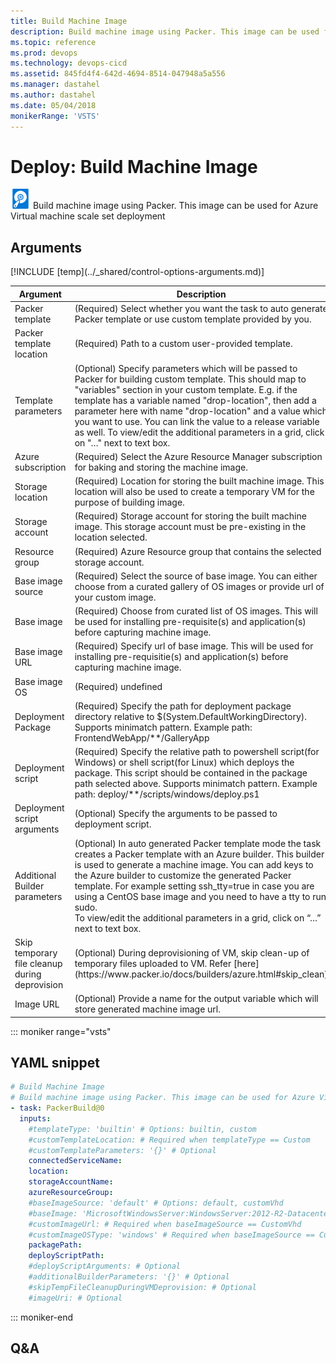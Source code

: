 ```yaml
---
title: Build Machine Image
description: Build machine image using Packer. This image can be used for Azure Virtual machine scale set deployment
ms.topic: reference
ms.prod: devops
ms.technology: devops-cicd
ms.assetid: 845fd4f4-642d-4694-8514-047948a5a556
ms.manager: dastahel
ms.author: dastahel
ms.date: 05/04/2018
monikerRange: 'VSTS'
---
```


# Deploy: Build Machine Image

![](_img/packerbuild.png) Build machine image using Packer. This image can be used for Azure Virtual machine scale set deployment

## Arguments

<table><thead><tr><th>Argument</th><th>Description</th></tr></thead>
<tr><td>Packer template</td><td>(Required) Select whether you want the task to auto generate Packer template or use custom template provided by you.</td></tr>
<tr><td>Packer template location</td><td>(Required) Path to a custom user-provided template.</td></tr>
<tr><td>Template parameters</td><td>(Optional) Specify parameters which will be passed to Packer for building custom template. This should map to "variables" section in your custom template. E.g. if the template has a variable named "drop-location", then add a parameter here with name "drop-location" and a value which you want to use. You can link the value to a release variable as well. To view/edit the additional parameters in a grid, click on "…" next to text box.</td></tr>
<tr><td>Azure subscription</td><td>(Required) Select the Azure Resource Manager subscription for baking and storing the machine image.</td></tr>
<tr><td>Storage location</td><td>(Required) Location for storing the built machine image. This location will also be used to create a temporary VM for the purpose of building image.</td></tr>
<tr><td>Storage account</td><td>(Required) Storage account for storing the built machine image. This storage account must be pre-existing in the location selected.</td></tr>
<tr><td>Resource group</td><td>(Required) Azure Resource group that contains the selected storage account.</td></tr>
<tr><td>Base image source</td><td>(Required) Select the source of base image. You can either choose from a curated gallery of OS images or provide url of your custom image.</td></tr>
<tr><td>Base image</td><td>(Required) Choose from curated list of OS images. This will be used for installing pre-requisite(s) and application(s) before capturing machine image.</td></tr>
<tr><td>Base image URL</td><td>(Required) Specify url of base image. This will be used for installing pre-requisitie(s) and application(s) before capturing machine image.</td></tr>
<tr><td>Base image OS</td><td>(Required) undefined</td></tr>
<tr><td>Deployment Package</td><td>(Required) Specify the path for deployment package directory relative to $(System.DefaultWorkingDirectory). Supports minimatch pattern. Example path: FrontendWebApp/**/GalleryApp</td></tr>
<tr><td>Deployment script</td><td>(Required) Specify the relative path to powershell script(for Windows) or shell script(for Linux) which deploys the package. This script should be contained in the package path selected above. Supports minimatch pattern. Example path: deploy/**/scripts/windows/deploy.ps1</td></tr>
<tr><td>Deployment script arguments</td><td>(Optional) Specify the arguments to be passed to deployment script.</td></tr>
<tr><td>Additional Builder parameters</td><td>(Optional) In auto generated Packer template mode the task creates a Packer template with an Azure builder. This builder is used to generate a machine image. You can add keys to the Azure builder to customize the generated Packer template. For example setting ssh_tty=true in case you are using a CentOS base image and you need to have a tty to run sudo.<br/>To view/edit the additional parameters in a grid, click on “…” next to text box.</td></tr>
<tr><td>Skip temporary file cleanup during deprovision</td><td>(Optional) During deprovisioning of VM, skip clean-up of temporary files uploaded to VM. Refer [here](https://www.packer.io/docs/builders/azure.html#skip_clean)</td></tr>
<tr><td>Image URL</td><td>(Optional) Provide a name for the output variable which will store generated machine image url.</td></tr>
[!INCLUDE [temp](../_shared/control-options-arguments.md)]
</table>

::: moniker range="vsts"

## YAML snippet

```YAML
# Build Machine Image
# Build machine image using Packer. This image can be used for Azure Virtual machine scale set deployment
- task: PackerBuild@0
  inputs:
    #templateType: 'builtin' # Options: builtin, custom
    #customTemplateLocation: # Required when templateType == Custom
    #customTemplateParameters: '{}' # Optional
    connectedServiceName: 
    location: 
    storageAccountName: 
    azureResourceGroup: 
    #baseImageSource: 'default' # Options: default, customVhd
    #baseImage: 'MicrosoftWindowsServer:WindowsServer:2012-R2-Datacenter:windows' # Required when baseImageSource == Default# Options: microsoftWindowsServer:WindowsServer:2012-R2-Datacenter:Windows, microsoftWindowsServer:WindowsServer:2016-Datacenter:Windows, microsoftWindowsServer:WindowsServer:2012-Datacenter:Windows, microsoftWindowsServer:WindowsServer:2008-R2-SP1:Windows, canonical:UbuntuServer:14.04.4-LTS:Linux, canonical:UbuntuServer:16.04-LTS:Linux, redHat:RHEL:7.2:Linux, redHat:RHEL:6.8:Linux, openLogic:CentOS:7.2:Linux, openLogic:CentOS:6.8:Linux, credativ:Debian:8:Linux, credativ:Debian:7:Linux, sUSE:OpenSUSE-Leap:42.2:Linux, sUSE:SLES:12-SP2:Linux, sUSE:SLES:11-SP4:Linux
    #customImageUrl: # Required when baseImageSource == CustomVhd
    #customImageOSType: 'windows' # Required when baseImageSource == CustomVhd# Options: windows, linux
    packagePath: 
    deployScriptPath: 
    #deployScriptArguments: # Optional
    #additionalBuilderParameters: '{}' # Optional
    #skipTempFileCleanupDuringVMDeprovision: # Optional
    #imageUri: # Optional
```

::: moniker-end

## Q&A

<!-- BEGINSECTION class="md-qanda" -->

<!-- ENDSECTION -->
